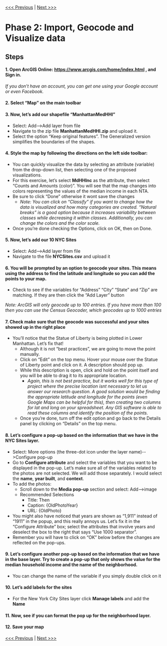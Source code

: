 [<<< Previous](1basic.md)  | [Next >>>](3layer1.md)  

# Phase 2: Import, Geocode and Visualize data

## Steps

#### 1.	Open ArcGIS Online: https://www.arcgis.com/home/index.html , and Sign in. 
*If you don’t have an account, you can get one using your Google account or even Facebook.*

#### 2.	Select “Map” on the main toolbar

#### 3.	Now, let’s add our shapefile “ManhattanMedHHI”
* Select: Add-->Add layer from file
* Navigate to the zip file **ManhattanMedHHI.zip** and upload it.
* Select the option “Keep original features”. The Generalized version simplifies the boundaries of the shapes.

#### 4.	Style the map by following the directions on the left side toolbar:
* You can quickly visualize the data by selecting an attribute (variable) from the drop-down list, then selecting one of the proposed visualizations.
* For this exercise, let’s select **MdHHInc** as the attribute, then select “Counts and Amounts (color)”. You will see that the map changes into colors representing the values of the median income in each NTA.
* Be sure to click “Done” otherwise it wont save the changes
  * *Note: You can click on “Classify” if you want to change how the data is visualized and how many categories are created. “Natural breaks” is a good option because it increases variability between classes while decreasing it within classes. Additionally, you can change the colors and the color scale.*
* Once you’re done checking the Options, click on OK, then on Done.

#### 5. Now, let’s add our 10 NYC Sites
* Select: Add-->Add layer from file
* Navigate to the file **NYCSites.csv** and upload it

#### 6. You will be prompted by an option to geocode your sites. This means using the address to find the latitude and longitude so you can add the points to your map.
* Check to see if the variables for “Address” “City” “State” and “Zip” are matching. If they are then click the “Add Layer” button

 *Note: ArcGIS will only geocode up to 100 entries. If you have more than 100 then you can use the Census Geocoder, which geocodes up to 1000 entries*

#### 7. Check make sure that the geocode was successful and your sites showed up in the right place
* You’ll notice that the Statue of Liberty is being plotted in Lower Manhattan. Let’s fix that!
  * Although it is not “best practices”, we are going to move the point manually.
  * Click on “Edit” on the top menu. Hover your mouse over the Statue of Liberty point and click on it. A description should pop up.
  * While this description is open, click and hold on the point itself and you will be able to drag it to its appropriate location. 
    * *Again, this is not best practice, but it works well for this type of project where the precise location isnt necessary to let us answer our research question. A good solution would be finding the appropriate latitude and longitude for the points (even Google Maps can be helpful for this), then creating two columns for lat and long on your spreadsheet. Any GIS software is able to read these columns and identify the position of the points.*
  * Once you’re done, turn off the edit option and go back to the Details panel by clicking on “Details” on the top menu.

#### 8.	Let’s configure a pop-up based on the information that we have in the NYC Sites layer. 
* Select: More options (the three-dot icon under the layer name)-->Configure pop-up
* Go to **Configure attribute** and select the variables that you want to be displayed in the pop-up. Let’s make sure all of the variables related to the photos are not selected. We will add those separately. I would select the **name**, **year built**, and **context**.
* To add the photos:
  * Scroll down to the **Media pop-up** section and select: Add-->image 
  * Recommended Selections
    * Title: Then
    * Caption: {OldPhotoYear}
    * URL: {OldPhoto}
* You might also have noticed that years are shown as “1,911” instead of “1911” in the popup, and this really annoys us. Let’s fix it in the “Configure Attribute” box; select the attributes that involve years and deselect the box to the right that says “Use 1000 separator”. 
* Remember you will have to click on “OK” below before the changes are reflected on the pop-ups.

#### 9.	Let’s configure another pop-up based on the information that we have in the base layer. 	Try to create a pop-up that only shows the value for the median household income and the name of the neighborhood.
* You can change the name of the variable if you simply double click on it

#### 10.	Let’s add labels for the sites
* For the New York City Sites layer click **Manage labels** and add the **Name**

#### 11. Now, see if you can format the pop up for the neighborhood layer.

#### 12.	Save your map


[<<< Previous](1basic.md)  | [Next >>>](3layer1.md)  
